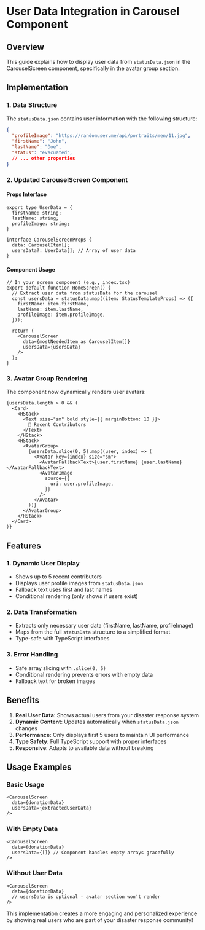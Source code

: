 # User Data Integration in Carousel Component

## Overview
This guide explains how to display user data from `statusData.json` in the CarouselScreen component, specifically in the avatar group section.

## Implementation

### 1. Data Structure
The `statusData.json` contains user information with the following structure:
```json
{
  "profileImage": "https://randomuser.me/api/portraits/men/11.jpg",
  "firstName": "John",
  "lastName": "Doe",
  "status": "evacuated",
  // ... other properties
}
```

### 2. Updated CarouselScreen Component

#### Props Interface
```tsx
export type UserData = {
  firstName: string;
  lastName: string;
  profileImage: string;
}

interface CarouselScreenProps {
  data: CarouselItem[];
  usersData?: UserData[]; // Array of user data
}
```

#### Component Usage
```tsx
// In your screen component (e.g., index.tsx)
export default function HomeScreen() {
  // Extract user data from statusData for the carousel
  const usersData = statusData.map((item: StatusTemplateProps) => ({
    firstName: item.firstName,
    lastName: item.lastName,
    profileImage: item.profileImage,
  }));

  return (
    <CarouselScreen 
      data={mostNeededItem as CarouselItem[]} 
      usersData={usersData}
    />
  );
}
```

### 3. Avatar Group Rendering

The component now dynamically renders user avatars:

```tsx
{usersData.length > 0 && (
  <Card>
    <HStack>
      <Text size="sm" bold style={{ marginBottom: 10 }}>
        👥 Recent Contributors
      </Text>
    </HStack>
    <HStack>
      <AvatarGroup>
        {usersData.slice(0, 5).map((user, index) => (
          <Avatar key={index} size="sm">
            <AvatarFallbackText>{user.firstName} {user.lastName}</AvatarFallbackText>
            <AvatarImage
              source={{
                uri: user.profileImage,
              }}
            />
          </Avatar>
        ))}
      </AvatarGroup>
    </HStack>
  </Card>
)}
```

## Features

### 1. Dynamic User Display
- Shows up to 5 recent contributors
- Displays user profile images from `statusData.json`
- Fallback text uses first and last names
- Conditional rendering (only shows if users exist)

### 2. Data Transformation
- Extracts only necessary user data (firstName, lastName, profileImage)
- Maps from the full `statusData` structure to a simplified format
- Type-safe with TypeScript interfaces

### 3. Error Handling
- Safe array slicing with `.slice(0, 5)`
- Conditional rendering prevents errors with empty data
- Fallback text for broken images

## Benefits

1. **Real User Data**: Shows actual users from your disaster response system
2. **Dynamic Content**: Updates automatically when `statusData.json` changes
3. **Performance**: Only displays first 5 users to maintain UI performance
4. **Type Safety**: Full TypeScript support with proper interfaces
5. **Responsive**: Adapts to available data without breaking

## Usage Examples

### Basic Usage
```tsx
<CarouselScreen 
  data={donationData} 
  usersData={extractedUserData}
/>
```

### With Empty Data
```tsx
<CarouselScreen 
  data={donationData} 
  usersData={[]} // Component handles empty arrays gracefully
/>
```

### Without User Data
```tsx
<CarouselScreen 
  data={donationData} 
  // usersData is optional - avatar section won't render
/>
```

This implementation creates a more engaging and personalized experience by showing real users who are part of your disaster response community!
